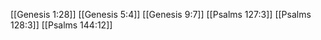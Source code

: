 [[Genesis 1:28]]
[[Genesis 5:4]]
[[Genesis 9:7]]
[[Psalms 127:3]]
[[Psalms 128:3]]
[[Psalms 144:12]]
